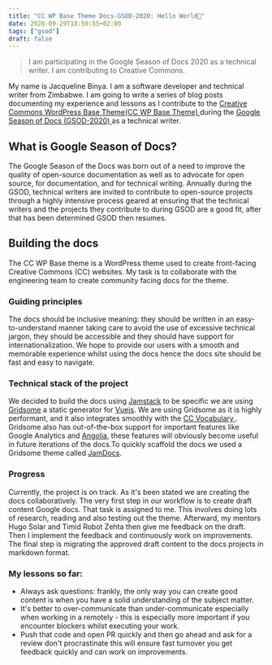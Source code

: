 ```yaml
---
title: "CC WP Base Theme Docs-GSOD-2020: Hello World🚀"
date: 2020-09-29T18:50:55+02:00
tags: ["gsod"]
draft: false
---
```


> I am participating in the Google Season of Docs 2020 as a technical writer. I am contributing to Creative Commons.

My name is Jacqueline Binya. I am a software developer and technical writer from Zimbabwe. I am going to write a series of blog posts documenting my experience and lessons as I  contribute to the <a class="article-link" href="https://github.com/creativecommons/wp-theme-base"> Creative Commons WordPress Base Theme(CC WP Base Theme) </a> during the <a class="article-link" href="https://developers.google.com/season-of-docs">Google Season of Docs (GSOD-2020) </a> as a technical writer.

## What is Google Season of Docs?

The Google Season of the Docs was born out of a need to improve the quality of open-source documentation as well as to advocate for open source, for documentation, and for technical writing. Annually during the GSOD, technical writers are invited to contribute to open-source projects through a highly intensive process geared at ensuring that the technical writers and the projects they contribute to during GSOD are a good fit, after that has been determined GSOD then resumes.

## Building the docs
The CC WP Base theme is a WordPress theme used to create front-facing Creative Commons (CC) websites. My task is to collaborate with the engineering team to create community facing docs for the theme.

### Guiding principles
The docs should be inclusive meaning: they should be written in an easy-to-understand manner taking care to avoid the use of excessive technical jargon, they should be accessible and they should have support for internationalization. We hope to provide our users with a smooth and memorable experience whilst using the docs hence the docs site should be fast and easy to navigate.

### Technical stack of the project
We decided to build the docs using <a href="https://jamstack.org/" class="article-link">Jamstack</a> to be specific we are using  <a href="https://gridsome.org/" class="article-link">Gridsome</a> a static generator for <a href="https://vuejs.org/" class="article-link">Vuejs</a>. We are using Gridsome as it is highly performant, and it also integrates smoothly with the <a href="https://cc-vocabulary.netlify.app/" class="article-link"> CC Vocabulary </a>. Gridsome also has out-of-the-box support for important features like Google Analytics and <a href="https://www.algolia.com/" class="article-link">Angolia</a>, these features will obviously become useful in future iterations of the docs.To quickly scaffold the docs we used a Gridsome theme called <a href="https://gridsome.org/starters/jamdocs/" class="article-link">JamDocs</a>.

### Progress
Currently, the project is on track. As it's been stated we are creating the docs collaboratively. The very first step in our workflow is to create draft content Google docs. That task is assigned to me. This involves doing lots of research, reading and also testing out the theme. Afterward, my mentors Hugo Solar and Timid Robot Zehta then give me feedback on the draft. Then I implement the feedback and continuously work on improvements. The final step is migrating the approved draft content to the docs projects in markdown format.

### My lessons so far:
- Always ask questions: frankly, the only way you can create good content is when you have a solid understanding of the subject matter.
- It's better to over-communicate than under-communicate especially when working in a remotely - this is especially more important if you encounter blockers whilst executing your work.
- Push that code and open PR quickly and then go ahead and ask for a review don't procrastinate this will ensure  fast turnover you get feedback quickly and can work on improvements.
